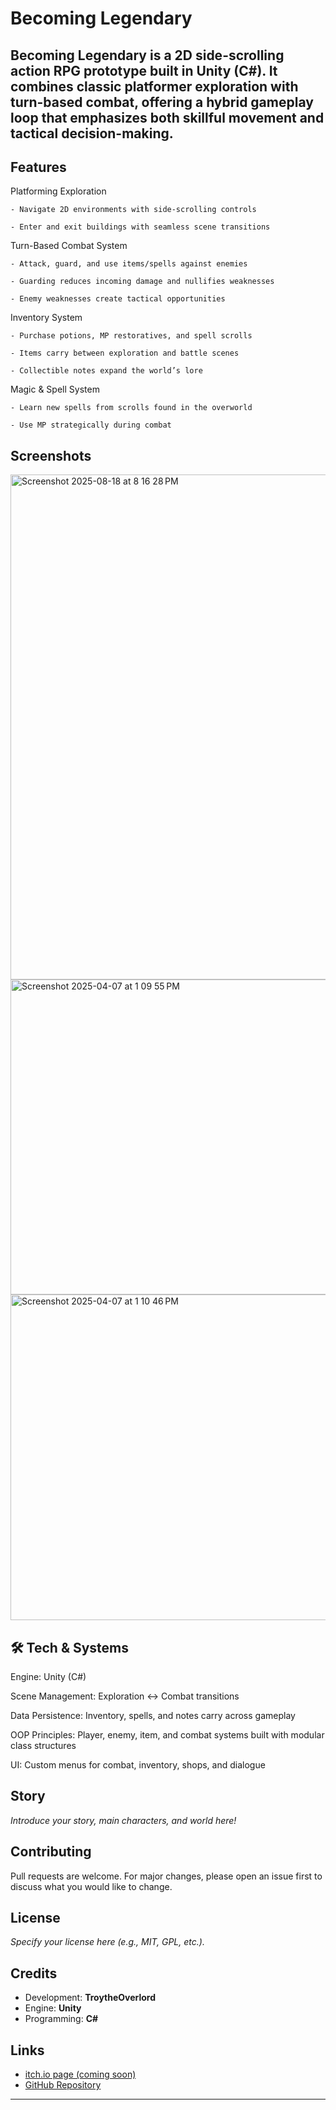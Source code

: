 # Becoming Legendary

**Becoming Legendary** is a 2D side-scrolling action RPG prototype built in Unity (C#). It combines classic platformer exploration with turn-based combat, offering a hybrid gameplay loop that emphasizes both skillful movement and tactical decision-making.
---

## Features

Platforming Exploration

    - Navigate 2D environments with side-scrolling controls

    - Enter and exit buildings with seamless scene transitions

Turn-Based Combat System

    - Attack, guard, and use items/spells against enemies

    - Guarding reduces incoming damage and nullifies weaknesses

    - Enemy weaknesses create tactical opportunities

Inventory System

    - Purchase potions, MP restoratives, and spell scrolls

    - Items carry between exploration and battle scenes

    - Collectible notes expand the world’s lore

Magic & Spell System

    - Learn new spells from scrolls found in the overworld

    - Use MP strategically during combat

## Screenshots
<img width="1440" height="808" alt="Screenshot 2025-08-18 at 8 16 28 PM" src="https://github.com/user-attachments/assets/8af93e19-10ff-47e1-94cb-3a9ee9f1b0c1" />


<img width="781" height="504" alt="Screenshot 2025-04-07 at 1 09 55 PM" src="https://github.com/user-attachments/assets/cd4b7e60-1cb9-44c6-8afe-a7abc6bec0d8" />

<img width="784" height="521" alt="Screenshot 2025-04-07 at 1 10 46 PM" src="https://github.com/user-attachments/assets/df120d3b-c7bc-4045-93cc-c73f9bb88c4e" />

## 🛠️ Tech & Systems

Engine: Unity (C#)

Scene Management: Exploration ↔ Combat transitions

Data Persistence: Inventory, spells, and notes carry across gameplay

OOP Principles: Player, enemy, item, and combat systems built with modular class structures

UI: Custom menus for combat, inventory, shops, and dialogue

## Story

*Introduce your story, main characters, and world here!*

## Contributing

Pull requests are welcome. For major changes, please open an issue first to discuss what you would like to change.

## License

*Specify your license here (e.g., MIT, GPL, etc.).*

## Credits

- Development: **TroytheOverlord**
- Engine: **Unity**
- Programming: **C#**

## Links

- [itch.io page (coming soon)](https://itch.io)
- [GitHub Repository](https://github.com/TroytheOverlord/BecomingLegendary)

---
